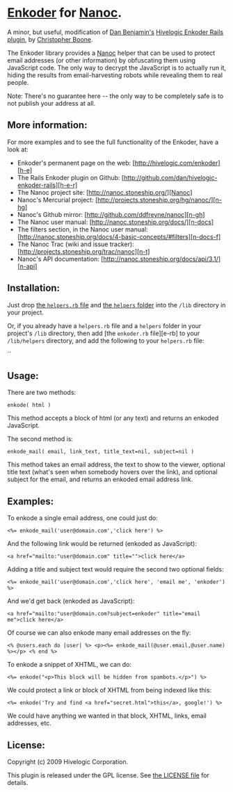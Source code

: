 # [Enkoder][h-e] for [Nanoc][].

A minor, but useful, modification of [Dan Benjamin's][db] [Hivelogic Enkoder Rails plugin][h-e-r], by [Christopher Boone][hpm].

The Enkoder library provides a [Nanoc][] helper that can be used to protect email addresses (or other information) by obfuscating them using JavaScript code. The only way to decrypt the JavaScript is to actually run it, hiding the results from email-harvesting robots while revealing them to real people.

Note: There's no guarantee here -- the only way to be completely safe is to not publish your address at all.


## More information:

For more examples and to see the full functionality of the Enkoder, have a look at:

* Enkoder's permanent page on the web: [http://hivelogic.com/enkoder][h-e]
* The Rails Enkoder plugin on Github: [http://github.com/dan/hivelogic-enkoder-rails][h-e-r]
* The Nanoc project site: [http://nanoc.stoneship.org/][Nanoc]
* Nanoc's Mercurial project: [http://projects.stoneship.org/hg/nanoc/][n-hg]
* Nanoc's Github mirror: [http://github.com/ddfreyne/nanoc][n-gh]
* The Nanoc user manual: [http://nanoc.stoneship.org/docs/][n-docs]
* The filters section, in the Nanoc user manual: [http://nanoc.stoneship.org/docs/4-basic-concepts/#filters][n-docs-f]
* The Nanoc Trac (wiki and issue tracker): [http://projects.stoneship.org/trac/nanoc][n-t]
* Nanoc's API documentation: [http://nanoc.stoneship.org/docs/api/3.1/][n-api]


## Installation:

Just drop [the `helpers.rb` file][h-rb] and [the `helpers` folder][h-f] into the `/lib` directory in your project.

Or, if you already have a `helpers.rb` file and a `helpers` folder in your project's `/lib` directory, then add [the `enkoder.rb` file][e-rb] to your `/lib/helpers` directory, and add the following to your `helpers.rb` file:

``


## Usage:

There are two methods:

`enkode( html )`

This method accepts a block of html (or any text) and returns an enkoded JavaScript.

The second method is:

`enkode_mail( email, link_text, title_text=nil, subject=nil )`

This method takes an email address, the text to show to the viewer, optional title text (what's seen when somebody hovers over the link), and optional subject for the email, and returns an enkoded email address link.


## Examples:

To enkode a single email address, one could just do:

`<%= enkode_mail('user@domain.com','click here') %>`

And the following link would be returned (enkoded as JavaScript):

`<a href="mailto:"user@domain.com" title="">click here</a>`

Adding a title and subject text would require the second two optional fields:

`<%= enkode_mail('user@domain.com','click here', 'email me', 'enkoder') %>`

And we'd get back (enkoded as JavaScript):

`<a href="mailto:"user@domain.com?subject=enkoder" title="email me">click here</a>`

Of course we can also enkode many email addresses on the fly:

`<% @users.each do |user| %> <p><%= enkode_mail(@user.email,@user.name) %></p> <% end %>`

To enkode a snippet of XHTML, we can do:

`<%= enkode("<p>This block will be hidden from spambots.</p>") %>`

We could protect a link or block of XHTML from being indexed like this:

`<%= enkode('Try and find <a href="secret.html">this</a>, google!') %>`

We could have anything we wanted in that block, XHTML, links, email addresses, etc.


## License:

Copyright (c) 2009 Hivelogic Corporation.

This plugin is released under the GPL license. See [the LICENSE file][license] for details.


[h-e]: http://hivelogic.com/enkoder
[db]: http://hivelogic.com/
[h-e-r]: http://github.com/dan/hivelogic-enkoder-rails
[hpm]: http://hypsometry.com/
[h-rb]: http://github.com/cboone/nanoc-enkoder/blob/master/helpers.rb
[license]: http://github.com/cboone/nanoc-enkoder/blob/master/LICENSE
[Nanoc]: http://nanoc.stoneship.org/
[n-gh]: http://github.com/ddfreyne/nanoc
[n-docs-f]: http://nanoc.stoneship.org/docs/4-basic-concepts/#filters
[n-docs]: http://nanoc.stoneship.org/docs/
[n-hg]: http://projects.stoneship.org/hg/nanoc/
[n-t]: http://projects.stoneship.org/trac/nanoc
[n-api]: http://nanoc.stoneship.org/docs/api/3.1/
[h-f]: http://github.com/cboone/nanoc-enkoder/tree/master/helpers/
